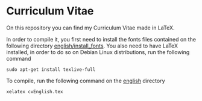 # Curriculum Vitae

On this repository you can find my Curriculum Vitae made in LaTeX. 

In order to compile it, you first need to install the fonts files contained on the following directory [english/install_fonts](english/install_fonts). You also need to have LaTeX installed, in order to do so on Debian Linux distributions, run the following command
    
    sudo apt-get install texlive-full
    
To compile, run the following command on the [english](english) directory

    xelatex cvEnglish.tex

